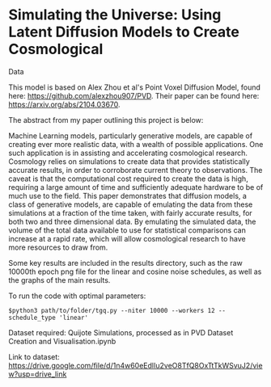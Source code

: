 # Simulating the Universe: Using Latent Diffusion Models to Create Cosmological
Data

This model is based on Alex Zhou et al's Point Voxel Diffusion Model, found here: https://github.com/alexzhou907/PVD. Their paper can be found here: https://arxiv.org/abs/2104.03670. 

The abstract from my paper outlining this project is below: 

Machine Learning models, particularly generative models, are capable of creating ever more realistic data, with a wealth of possible applications. One such application is in assisting and accelerating cosmological research. Cosmology relies on simulations to create data that provides statistically accurate results, in order to corroborate current theory to observations. The caveat is that the computational cost required to create the data is high, requiring a large amount of time and sufficiently adequate hardware to be of much use to the field. This paper demonstrates that diffusion models, a class of generative models, are capable of emulating the data from these simulations at a fraction of the time taken, with fairly accurate results, for both two and three dimensional data. By emulating the simulated data, the volume of the total data available to use for statistical comparisons can increase at a rapid rate, which will allow cosmological research to have more resources to draw from. 

Some key results are included in the results directory, such as the raw 10000th epoch png file for the linear and cosine noise schedules, as well as the graphs of the main results.

To run the code with optimal parameters:

```
$python3 path/to/folder/tgq.py --niter 10000 --workers 12 --schedule_type 'linear'
```

Dataset required: Quijote Simulations, processed as in PVD Dataset Creation and Visualisation.ipynb

Link to dataset: https://drive.google.com/file/d/1n4w60eEdlIu2veO8TfQ8OxTtTkWSvuJ2/view?usp=drive_link 




